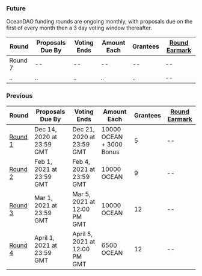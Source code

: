 ### Future

OceanDAO funding rounds are ongoing monthly, with proposals due on the first of every month then a 3 day voting window thereafter.

| **Round**                      | **Proposals Due By**      | **Voting Ends**           | **Amount Each**                 | **Grantees** | **[Round Earmark](Round-Earmark)** |
| --                             | --                        | --                        |  --                             | -- | -- |
| Round 7                        | --                        | --                        | --                            | -- | -- |
| ..                             | ..                        | ..                        | ..                              | .. | -- |


### Previous
| **Round**                      | **Proposals Due By**      | **Voting Ends**           | **Amount Each**                 | **Grantees** | **[Round Earmark](Round-Earmark)** |
| --                             | --                        | --                        |  --                        | -- | -- |
| [Round 1](Funding-Round-1) | Dec 14, 2020 at 23:59 GMT | Dec 21, 2020 at 23:59 GMT | 10000 OCEAN + 3000 Bonus  | 5 | -- |
| [Round 2](https://port.oceanprotocol.com/c/oceandao/round-2/58) | Feb 1, 2021 at 23:59 GMT  | Feb 4, 2021 at 23:59 GMT  | 10000 OCEAN                | 9 | -- |
| [Round 3](https://port.oceanprotocol.com/c/oceandao/round-3/59)| Mar 1, 2021 at 23:59 GMT  | Mar 5, 2021 at 12:00 PM GMT  | 10000 OCEAN  | 12 | -- |
| [Round 4](https://port.oceanprotocol.com/c/oceandao/round-4/61) | April 1, 2021 at 23:59 GMT  | April 5, 2021 at 12:00 PM GMT| 6500 OCEAN | 12 | -- |